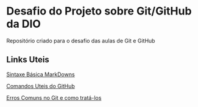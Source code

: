 # Desafio do Projeto sobre Git/GitHub da DIO
Repositório criado para o desafio das aulas de Git e GitHub


## Links Uteis 
[Sintaxe Básica MarkDowns](https://www.markdownguide.org)

[Comandos Uteis do GitHub](https://www.treinaweb.com.br/blog/comandos-do-git-que-voce-precisa-conhecer-parte-1)

[Erros Comuns no Git e como tratá-los](https://www.campuscode.com.br/conteudos/erros-mais-comuns-com-git-e-como-corrigi-los)